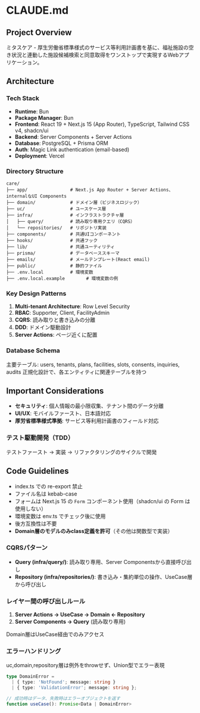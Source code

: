 # CLAUDE.md

## Project Overview

ミタスケア - 厚生労働省標準様式のサービス等利用計画書を基に、福祉施設の空き状況と連動した施設候補検索と同意取得をワンストップで実現するWebアプリケーション。
## Architecture

### Tech Stack
- **Runtime**: Bun
- **Package Manager**: Bun
- **Frontend**: React 19 + Next.js 15 (App Router), TypeScript, Tailwind CSS v4, shadcn/ui
- **Backend**: Server Components + Server Actions
- **Database**: PostgreSQL + Prisma ORM
- **Auth**: Magic Link authentication (email-based)
- **Deployment**: Vercel

### Directory Structure
```
care/
├── app/                # Next.js App Router + Server Actions、internalなUI Components
├── domain/             # ドメイン層（ビジネスロジック）
├── uc/                 # ユースケース層
├── infra/              # インフラストラクチャ層
│   ├── query/          # 読み取り専用クエリ（CQRS）
│   └── repositories/   # リポジトリ実装
├── components/         # 共通UIコンポーネント
├── hooks/              # 共通フック
├── lib/                # 共通ユーティリティ
├── prisma/             # データベーススキーマ
├── emails/             # メールテンプレート(React email)
├── public/             # 静的ファイル
├── .env.local          # 環境変数
├── .env.local.example        # 環境変数の例
```

### Key Design Patterns

1. **Multi-tenant Architecture**: Row Level Security
2. **RBAC**: Supporter, Client, FacilityAdmin
3. **CQRS**: 読み取りと書き込みの分離
4. **DDD**: ドメイン駆動設計
5. **Server Actions**: ページ近くに配置


### Database Schema

主要テーブル: users, tenants, plans, facilities, slots, consents, inquiries, audits
正規化設計で、各エンティティに関連テーブルを持つ


## Important Considerations

- **セキュリティ**: 個人情報の最小限収集、テナント間のデータ分離
- **UI/UX**: モバイルファースト、日本語対応
- **厚労省標準様式準拠**: サービス等利用計画書のフィールド対応

### テスト駆動開発（TDD）

テストファースト → 実装 → リファクタリングのサイクルで開発

## Code Guidelines

- index.ts での re-export 禁止
- ファイル名は kebab-case
- フォームは Next.js 15 の `Form` コンポーネント使用（shadcn/ui の Form は使用しない）
- 環境変数は env.ts でチェック後に使用
- 後方互換性は不要
- **Domain層のモデルのみclass定義を許可**（その他は関数型で実装）

### CQRSパターン

- **Query (infra/query/)**: 読み取り専用、Server Componentsから直接呼び出し
- **Repository (infra/repositories/)**: 書き込み・集約単位の操作、UseCase層から呼び出し

### レイヤー間の呼び出しルール

1. **Server Actions → UseCase → Domain ← Repository**
2. **Server Components → Query** (読み取り専用)

Domain層はUseCase経由でのみアクセス

### エラーハンドリング

uc,domain,repository層は例外をthrowせず、Union型でエラー表現

```typescript
type DomainError =
  | { type: 'NotFound'; message: string }
  | { type: 'ValidationError'; message: string };

// 成功時はデータ、失敗時はエラーオブジェクトを返す
function useCase(): Promise<Data | DomainError>
```